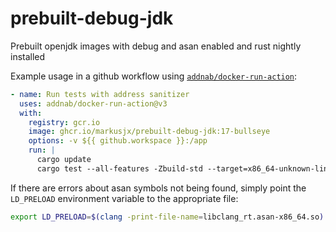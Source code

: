 # prebuilt-debug-jdk
Prebuilt openjdk images with debug and asan enabled and rust nightly installed

Example usage in a github workflow using [`addnab/docker-run-action`](https://github.com/addnab/docker-run-action):
```yml
- name: Run tests with address sanitizer
  uses: addnab/docker-run-action@v3
  with:
    registry: gcr.io
    image: ghcr.io/markusjx/prebuilt-debug-jdk:17-bullseye
    options: -v ${{ github.workspace }}:/app
    run: |
      cargo update
      cargo test --all-features -Zbuild-std --target=x86_64-unknown-linux-gnu
```

If there are errors about asan symbols not being found, simply point the `LD_PRELOAD`
environment variable to the appropriate file:
```sh
export LD_PRELOAD=$(clang -print-file-name=libclang_rt.asan-x86_64.so)
```